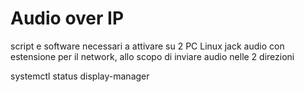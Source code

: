 # Audio over IP

script e software necessari a attivare su 2 PC Linux jack audio con estensione
per il network, allo scopo di inviare audio nelle 2 direzioni

systemctl status display-manager
